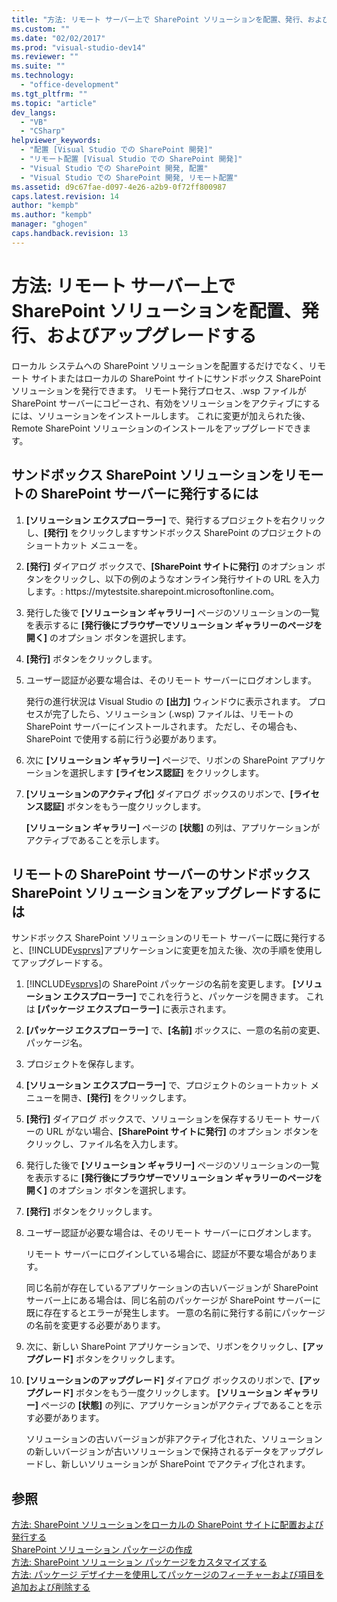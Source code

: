 ```yaml
---
title: "方法: リモート サーバー上で SharePoint ソリューションを配置、発行、およびアップグレードする"
ms.custom: ""
ms.date: "02/02/2017"
ms.prod: "visual-studio-dev14"
ms.reviewer: ""
ms.suite: ""
ms.technology: 
  - "office-development"
ms.tgt_pltfrm: ""
ms.topic: "article"
dev_langs: 
  - "VB"
  - "CSharp"
helpviewer_keywords: 
  - "配置 [Visual Studio での SharePoint 開発]"
  - "リモート配置 [Visual Studio での SharePoint 開発]"
  - "Visual Studio での SharePoint 開発, 配置"
  - "Visual Studio での SharePoint 開発, リモート配置"
ms.assetid: d9c67fae-d097-4e26-a2b9-0f72ff800987
caps.latest.revision: 14
author: "kempb"
ms.author: "kempb"
manager: "ghogen"
caps.handback.revision: 13
---
```

# 方法: リモート サーバー上で SharePoint ソリューションを配置、発行、およびアップグレードする
  ローカル システムへの SharePoint ソリューションを配置するだけでなく、リモート サイトまたはローカルの SharePoint サイトにサンドボックス SharePoint ソリューションを発行できます。  リモート発行プロセス、.wsp ファイルが SharePoint サーバーにコピーされ、有効をソリューションをアクティブにするには、ソリューションをインストールします。  これに変更が加えられた後、Remote SharePoint ソリューションのインストールをアップグレードできます。  
  
## サンドボックス SharePoint ソリューションをリモートの SharePoint サーバーに発行するには  
  
1.  **\[ソリューション エクスプローラー\]** で、発行するプロジェクトを右クリックし、**\[発行\]** をクリックしますサンドボックス SharePoint のプロジェクトのショートカット メニューを。  
  
2.  **\[発行\]** ダイアログ ボックスで、**\[SharePoint サイトに発行\]** のオプション ボタンをクリックし、以下の例のようなオンライン発行サイトの URL を入力します。: https:\/\/mytestsite.sharepoint.microsoftonline.com。  
  
3.  発行した後で **\[ソリューション ギャラリー\]** ページのソリューションの一覧を表示するに **\[発行後にブラウザーでソリューション ギャラリーのページを開く\]** のオプション ボタンを選択します。  
  
4.  **\[発行\]** ボタンをクリックします。  
  
5.  ユーザー認証が必要な場合は、そのリモート サーバーにログオンします。  
  
     発行の進行状況は Visual Studio の **\[出力\]** ウィンドウに表示されます。  プロセスが完了したら、ソリューション \(.wsp\) ファイルは、リモートの SharePoint サーバーにインストールされます。  ただし、その場合も、SharePoint で使用する前に行う必要があります。  
  
6.  次に **\[ソリューション ギャラリー\]** ページで、リボンの SharePoint アプリケーションを選択します **\[ライセンス認証\]** をクリックします。  
  
7.  **\[ソリューションのアクティブ化\]** ダイアログ ボックスのリボンで、**\[ライセンス認証\]** ボタンをもう一度クリックします。  
  
     **\[ソリューション ギャラリー\]** ページの **\[状態\]** の列は、アプリケーションがアクティブであることを示します。  
  
## リモートの SharePoint サーバーのサンドボックス SharePoint ソリューションをアップグレードするには  
 サンドボックス SharePoint ソリューションのリモート サーバーに既に発行すると、[!INCLUDE[vsprvs](../sharepoint/includes/vsprvs-md.md)]アプリケーションに変更を加えた後、次の手順を使用してアップグレードする。  
  
1.  [!INCLUDE[vsprvs](../sharepoint/includes/vsprvs-md.md)]の SharePoint パッケージの名前を変更します。  **\[ソリューション エクスプローラー\]** でこれを行うと、パッケージを開きます。  これは **\[パッケージ エクスプローラー\]** に表示されます。  
  
2.  **\[パッケージ エクスプローラー\]** で、**\[名前\]** ボックスに、一意の名前の変更、パッケージ名。  
  
3.  プロジェクトを保存します。  
  
4.  **\[ソリューション エクスプローラー\]** で、プロジェクトのショートカット メニューを開き、**\[発行\]** をクリックします。  
  
5.  **\[発行\]** ダイアログ ボックスで、ソリューションを保存するリモート サーバーの URL がない場合、**\[SharePoint サイトに発行\]** のオプション ボタンをクリックし、ファイル名を入力します。  
  
6.  発行した後で **\[ソリューション ギャラリー\]** ページのソリューションの一覧を表示するに **\[発行後にブラウザーでソリューション ギャラリーのページを開く\]** のオプション ボタンを選択します。  
  
7.  **\[発行\]** ボタンをクリックします。  
  
8.  ユーザー認証が必要な場合は、そのリモート サーバーにログオンします。  
  
     リモート サーバーにログインしている場合に、認証が不要な場合があります。  
  
     同じ名前が存在しているアプリケーションの古いバージョンが SharePoint サーバー上にある場合は、同じ名前のパッケージが SharePoint サーバーに既に存在するとエラーが発生します。  一意の名前に発行する前にパッケージの名前を変更する必要があります。  
  
9. 次に、新しい SharePoint アプリケーションで、リボンをクリックし、**\[アップグレード\]** ボタンをクリックします。  
  
10. **\[ソリューションのアップグレード\]** ダイアログ ボックスのリボンで、**\[アップグレード\]** ボタンをもう一度クリックします。  **\[ソリューション ギャラリー\]** ページの **\[状態\]** の列に、アプリケーションがアクティブであることを示す必要があります。  
  
     ソリューションの古いバージョンが非アクティブ化された、ソリューションの新しいバージョンが古いソリューションで保持されるデータをアップグレードし、新しいソリューションが SharePoint でアクティブ化されます。  
  
## 参照  
 [方法: SharePoint ソリューションをローカルの SharePoint サイトに配置および発行する](../sharepoint/how-to-deploy-and-publish-a-sharepoint-solution-to-a-local-sharepoint-site.md)   
 [SharePoint ソリューション パッケージの作成](../sharepoint/creating-sharepoint-solution-packages.md)   
 [方法: SharePoint ソリューション パッケージをカスタマイズする](../sharepoint/how-to-customize-a-sharepoint-solution-package.md)   
 [方法: パッケージ デザイナーを使用してパッケージのフィーチャーおよび項目を追加および削除する](../sharepoint/how-to-add-and-remove-features-and-items-to-a-package-by-using-the-package-designer.md)  
  
  